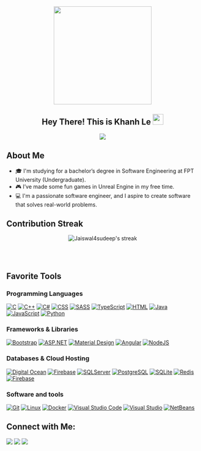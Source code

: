 

<h2 align="center">
  <img align="center" height="256px" src="https://user-images.githubusercontent.com/51513908/150689872-eaa21d9a-7c65-4662-938c-26091c09cd70.svg"> 
  <br>
  <br>
  Hey There! This is Khanh Le <img src="https://media.giphy.com/media/hvRJCLFzcasrR4ia7z/giphy.gif" width="28">
</h2>


<p align="center">
  <img src="https://readme-typing-svg.herokuapp.com?color=%2336BCF7&size=48&center=true&width=500&height=100&lines=Software+Developer">
</p>

  ## About Me
<ul>
  <li>🎓 I'm studying for a bachelor’s degree in Software Engineering at FPT University (Undergraduate).</li>
  <li>🎮 I’ve made some fun games in Unreal Engine in my free time.</li>
  <li>💻 I'm a passionate software engineer, and I aspire to create software that solves real-world problems.</li>
</ul>


  
  ## Contribution Streak

<p align="center">
    <img title="🔥 Get streak stats for your profile at git.io/streak-stats" alt="Jaiswal4sudeep's streak" src="https://github-readme-streak-stats.herokuapp.com/?user=r1nzl3rrr&theme=monokai-metallian&hide_border=true"/>
</p>
  
<br/><br/>
  
## Favorite Tools

### Programming Languages

<p>
    <a href="https://github.com/search?q=user%3ADenverCoder1+language%3Ac"><img alt="C" src="https://img.shields.io/badge/C-00599C?style=for-the-badge&logo=c&logoColor=white"></a>
    <a href="https://github.com/search?q=user%3ADenverCoder1+language%3Acpp"><img alt="C++" src="https://img.shields.io/badge/C%2B%2B-00599C?style=for-the-badge&logo=c%2B%2B&logoColor=white"></a>
    <a href="https://github.com/search?q=user%3ADenverCoder1+language%3Acsharp"><img alt="C#" src="https://img.shields.io/badge/C%23-239120?style=for-the-badge&logo=c-sharp&logoColor=white"></a>
    <a href="https://github.com/search?q=user%3ADenverCoder1+language%3Acss"><img alt="CSS" src="https://img.shields.io/badge/CSS3-1572B6?style=for-the-badge&logo=css3&logoColor=white"></a>
    <a href="https://github.com/search?q=user%3ADenverCoder1+language%3Acss"><img alt="SASS" src="https://img.shields.io/badge/Sass-CC6699?style=for-the-badge&logo=sass&logoColor=white"></a>
    <a href="https://github.com/search?q=user%3ADenverCoder1+language%3Atypescript"><img alt="TypeScript" src="https://img.shields.io/badge/TypeScript-3178C6?style=for-the-badge&logo=typescript&logoColor=white"></a>
    <a href="https://github.com/search?q=user%3ADenverCoder1+language%3Ahtml"><img alt="HTML" src="https://img.shields.io/badge/HTML5-E34F26?style=for-the-badge&logo=html5&logoColor=white"></a>
    <a href="https://github.com/search?q=user%3ADenverCoder1+language%3Ajava"><img alt="Java" src="https://img.shields.io/badge/Java-ED8B00?style=for-the-badge&logo=openjdk&logoColor=white"></a>
    <a href="https://github.com/search?q=user%3ADenverCoder1+language%3Ajavascript"><img alt="JavaScript" src="https://img.shields.io/badge/JavaScript-323330?style=for-the-badge&logo=javascript&logoColor=F7DF1E"></a>
    <a href="https://github.com/search?q=user%3ADenverCoder1+language%3Apython"><img alt="Python" src="https://img.shields.io/badge/Python-3776AB?style=for-the-badge&logo=python&logoColor=white"></a>
</p>

### Frameworks & Libraries

<p>
    <a href="#"><img alt="Bootstrap" src="https://img.shields.io/badge/Bootstrap-563D7C?style=for-the-badge&logo=bootstrap&logoColor=white"></a>
    <a href="#"><img alt="ASP.NET" src="https://img.shields.io/badge/.NET-5C2D91?style=for-the-badge&logo=.net&logoColor=white"></a>
    <a href="#"><img alt="Material Design" src="https://img.shields.io/badge/Material--UI-0081CB?style=for-the-badge&logo=material-ui&logoColor=white"></a>
    <a href="#"><img alt="Angular" src="https://img.shields.io/badge/Angular-DD0031?style=for-the-badge&logo=angular&logoColor=white"></a>
    <a href="#"><img alt="NodeJS" src="https://img.shields.io/badge/node.js-6DA55F?style=for-the-badge&logo=node.js&logoColor=white"></a>
</p>

### Databases & Cloud Hosting

<p>
    <a href="#"><img alt="Digital Ocean" src="https://img.shields.io/badge/Digital_Ocean-0080FF?style=for-the-badge&logo=DigitalOcean&logoColor=white"></a>
    <a href="#"><img alt="Firebase" src="https://img.shields.io/badge/firebase-a08021?style=for-the-badge&logo=firebase&logoColor=ffcd34"></a>
    <a href="#"><img alt="SQLServer" src="ttps://img.shields.io/badge/Microsoft%20SQL%20Server-CC2927?style=for-the-badge&logo=microsoft%20sql%20server&logoColor=white"></a>
    <a href="#"><img alt="PostgreSQL" src="https://img.shields.io/badge/PostgreSQL-316192?style=for-the-badge&logo=postgresql&logoColor=white"></a>
    <a href="#"><img alt="SQLite" src="https://img.shields.io/badge/SQLite-07405E?style=for-the-badge&logo=sqlite&logoColor=white"></a>
    <a href="#"><img alt="Redis" src="https://img.shields.io/badge/redis-%23DD0031.svg?&style=for-the-badge&logo=redis&logoColor=white"></a>
    <a href="#"><img alt="Firebase" src="https://img.shields.io/badge/firebase-a08021?style=for-the-badge&logo=firebase&logoColor=ffcd34"></a>
</p>

### Software and tools

<p>
    <a href="#"><img alt="Git" src="https://img.shields.io/badge/GIT-E44C30?style=for-the-badge&logo=git&logoColor=white"></a>
    <a href="#"><img alt="Linux" src="https://img.shields.io/badge/Linux-FCC624?style=for-the-badge&logo=linux&logoColor=black"></a>
    <a href="#"><img alt="Docker" src="https://img.shields.io/badge/docker-%230db7ed.svg?style=for-the-badge&logo=docker&logoColor=white"></a>
    <a href="#"><img alt="Visual Studio Code" src="https://img.shields.io/badge/Visual%20Studio%20Code-0078d7.svg?style=for-the-badge&logo=visual-studio-code&logoColor=white"></a>
    <a href="#"><img alt="Visual Studio" src="https://img.shields.io/badge/Visual%20Studio-5C2D91.svg?style=for-the-badge&logo=visual-studio&logoColor=white"></a>
    <a href="#"><img alt="NetBeans" src="https://img.shields.io/badge/NetBeansIDE-1B6AC6.svg?style=for-the-badge&logo=apache-netbeans-ide&logoColor=white"></a>
</p>
  
## Connect with Me:
  
  <p>
<a href="https://github.com/r1nzl3rrr"><img src="https://img.shields.io/badge/-r1nzl3rrr-black?logo=github&style=flat-square"/></a>
<a href="https://linkedin.com/in/khanhle9344/"><img src="https://img.shields.io/badge/-khanhle9344-blue?logo=linkedin&style=flat-square"></a>
<a href="mailto:khanhle9344@gmail.com"><img src="https://img.shields.io/badge/-khanhle9344@gmail.com-black?logo=gmail&style=flat-square"/></a>
</p>

  
  
